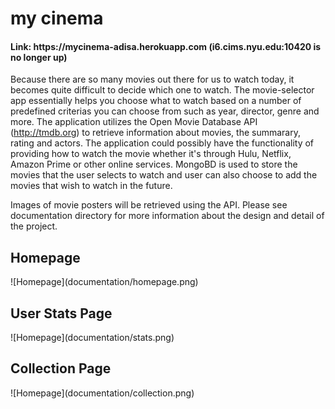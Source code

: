 <h1> my cinema</h1>

<h4> Link: https://mycinema-adisa.herokuapp.com (i6.cims.nyu.edu:10420 is no longer up) </h4>

Because there are so many movies out there for us to watch today, it becomes quite difficult to decide which one to watch. The movie-selector app essentially helps you choose what to watch based on a number of predefined criterias you can choose from such as year, director, genre and more. The application utilizes the Open Movie Database API (http://tmdb.org) to retrieve information about movies, the summarary, rating and actors. The application could possibly have the functionality of providing how to watch the movie whether it's through Hulu, Netflix, Amazon Prime or other online services. MongoBD is used to store the movies that the user selects to watch and user can also choose to add the movies that wish to watch in the future. 

Images of movie posters will be retrieved using the API.
Please see documentation directory for more information about the design and detail of the project.

<h2> Homepage </h2>
![Homepage](documentation/homepage.png)

<h2> User Stats Page </h2>
![Homepage](documentation/stats.png)

<h2> Collection Page </h2>
![Homepage](documentation/collection.png)









